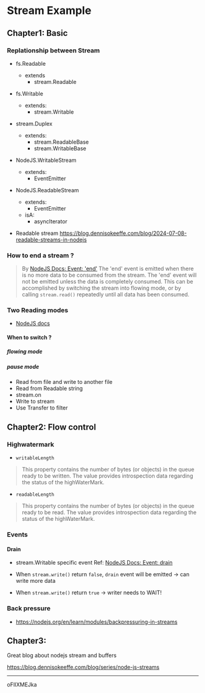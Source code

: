 

# Stream Example

## Chapter1: Basic

### Replationship between Stream 

- fs.Readable
  - extends
    - stream.Readable
- fs.Writable
  - extends:
    - stream.Writable

- stream.Duplex
  - extends:
    - stream.ReadableBase
	- stream.WritableBase

- NodeJS.WritableStream
  - extends:
    - EventEmitter

- NodeJS.ReadableStream
  - extends:
    - EventEmitter
  - isA:
    - asyncIterator

- Readable stream
https://blog.dennisokeeffe.com/blog/2024-07-08-readable-streams-in-nodejs

### How to end a stream ?
> By [NodeJS Docs: Event: 'end'](https://nodejs.org/api/stream.html#event-end) The 'end' event is emitted when there is no more data to be consumed from the stream.
> The 'end' event will not be emitted unless the data is completely consumed. This can be accomplished by switching the stream into flowing mode, or by calling `stream.read()` repeatedly until all data has been consumed.

### Two Reading modes
- [NodeJS docs](https://nodejs.org/api/stream.html#two-reading-modes)
#### When to switch ?
##### flowing mode
##### pause mode

- Read from file and write to another file
- Read from Readable string
- stream.on 
- Write to stream
- Use Transfer to filter

## Chapter2: Flow control

### Highwatermark
- `writableLength`
> This property contains the number of bytes (or objects) in the queue ready to be written. The value provides introspection data regarding the status of the highWaterMark.
- `readableLength`
> This property contains the number of bytes (or objects) in the queue ready to be read. The value provides introspection data regarding the status of the highWaterMark.
### Events

#### Drain
- stream.Writable specific event
Ref: [NodeJS Docs: Event: drain](https://nodejs.org/api/stream.html#event-drain)

- When `stream.write()` return `false`, `drain` event will be emitted -> can write more data
- When `stream.write()` return `true` -> writer needs to WAIT!

### Back pressure
- https://nodejs.org/en/learn/modules/backpressuring-in-streams

## Chapter3: 

Great blog about nodejs stream and buffers

https://blog.dennisokeeffe.com/blog/series/node-js-streams

---- 
oFIIXMEJka